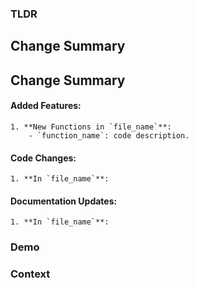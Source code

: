 <!-- This isn't strictly enforced but we would appreciate the following -->
<!-- This is based on the template from [code2prompt](https://code2prompt.dev/) -->
<!-- You can use c2p to generate this using an LLM or pass your git show output to any LLM with this template to generate a PR description -->

### TLDR

<!-- A quick, less than 80 chars description of the changes -->

## Change Summary

<!-- Provide list of key changes with good structure -->
<!-- Mention the class name, function name, and file name -->
<!-- Explain the code changes -->

<!-- For example: -->

## Change Summary

#### Added Features:

    1. **New Functions in `file_name`**:
        - `function_name`: code description.

#### Code Changes:

    1. **In `file_name`**:

#### Documentation Updates:

    1. **In `file_name`**:

### Demo

<!-- Add screenshots, GIFs, or links to demonstrate the changes if needed -->

### Context

<!-- Add any additional context about the PR here -->

